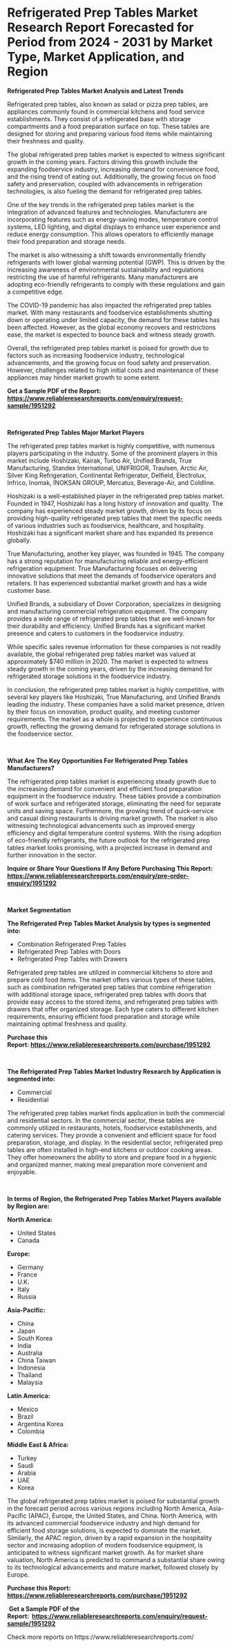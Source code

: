 <p><h1>Refrigerated Prep Tables Market Research Report Forecasted for Period from 2024 -  2031 by Market Type, Market Application, and Region</h1></p><p><strong>Refrigerated Prep Tables Market Analysis and Latest Trends</strong></p>
<p><p>Refrigerated prep tables, also known as salad or pizza prep tables, are appliances commonly found in commercial kitchens and food service establishments. They consist of a refrigerated base with storage compartments and a food preparation surface on top. These tables are designed for storing and preparing various food items while maintaining their freshness and quality.</p><p>The global refrigerated prep tables market is expected to witness significant growth in the coming years. Factors driving this growth include the expanding foodservice industry, increasing demand for convenience food, and the rising trend of eating out. Additionally, the growing focus on food safety and preservation, coupled with advancements in refrigeration technologies, is also fueling the demand for refrigerated prep tables.</p><p>One of the key trends in the refrigerated prep tables market is the integration of advanced features and technologies. Manufacturers are incorporating features such as energy-saving modes, temperature control systems, LED lighting, and digital displays to enhance user experience and reduce energy consumption. This allows operators to efficiently manage their food preparation and storage needs.</p><p>The market is also witnessing a shift towards environmentally friendly refrigerants with lower global warming potential (GWP). This is driven by the increasing awareness of environmental sustainability and regulations restricting the use of harmful refrigerants. Many manufacturers are adopting eco-friendly refrigerants to comply with these regulations and gain a competitive edge.</p><p>The COVID-19 pandemic has also impacted the refrigerated prep tables market. With many restaurants and foodservice establishments shutting down or operating under limited capacity, the demand for these tables has been affected. However, as the global economy recovers and restrictions ease, the market is expected to bounce back and witness steady growth.</p><p>Overall, the refrigerated prep tables market is poised for growth due to factors such as increasing foodservice industry, technological advancements, and the growing focus on food safety and preservation. However, challenges related to high initial costs and maintenance of these appliances may hinder market growth to some extent.</p></p>
<p><strong>Get a Sample PDF of the Report:&nbsp; <a href="https://www.reliableresearchreports.com/enquiry/request-sample/1951292">https://www.reliableresearchreports.com/enquiry/request-sample/1951292</a></strong></p>
<p>&nbsp;</p>
<p><strong>Refrigerated Prep Tables Major Market Players</strong></p>
<p><p>The refrigerated prep tables market is highly competitive, with numerous players participating in the industry. Some of the prominent players in this market include Hoshizaki, Kairak, Turbo Air, Unified Brands, True Manufacturing, Standex International, UNIFRIGOR, Traulsen, Arctic Air, Silver King Refrigeration, Continental Refrigerator, Delfield, Electrolux, Infrico, Inomak, INOKSAN GROUP, Mercatus, Beverage-Air, and Coldline.</p><p>Hoshizaki is a well-established player in the refrigerated prep tables market. Founded in 1947, Hoshizaki has a long history of innovation and quality. The company has experienced steady market growth, driven by its focus on providing high-quality refrigerated prep tables that meet the specific needs of various industries such as foodservice, healthcare, and hospitality. Hoshizaki has a significant market share and has expanded its presence globally.</p><p>True Manufacturing, another key player, was founded in 1945. The company has a strong reputation for manufacturing reliable and energy-efficient refrigeration equipment. True Manufacturing focuses on delivering innovative solutions that meet the demands of foodservice operators and retailers. It has experienced substantial market growth and has a wide customer base.</p><p>Unified Brands, a subsidiary of Dover Corporation, specializes in designing and manufacturing commercial refrigeration equipment. The company provides a wide range of refrigerated prep tables that are well-known for their durability and efficiency. Unified Brands has a significant market presence and caters to customers in the foodservice industry.</p><p>While specific sales revenue information for these companies is not readily available, the global refrigerated prep tables market was valued at approximately $740 million in 2020. The market is expected to witness steady growth in the coming years, driven by the increasing demand for refrigerated storage solutions in the foodservice industry.</p><p>In conclusion, the refrigerated prep tables market is highly competitive, with several key players like Hoshizaki, True Manufacturing, and Unified Brands leading the industry. These companies have a solid market presence, driven by their focus on innovation, product quality, and meeting customer requirements. The market as a whole is projected to experience continuous growth, reflecting the growing demand for refrigerated storage solutions in the foodservice sector.</p></p>
<p>&nbsp;</p>
<p><strong>What Are The Key Opportunities For Refrigerated Prep Tables Manufacturers?</strong></p>
<p><p>The refrigerated prep tables market is experiencing steady growth due to the increasing demand for convenient and efficient food preparation equipment in the foodservice industry. These tables provide a combination of work surface and refrigerated storage, eliminating the need for separate units and saving space. Furthermore, the growing trend of quick-service and casual dining restaurants is driving market growth. The market is also witnessing technological advancements such as improved energy efficiency and digital temperature control systems. With the rising adoption of eco-friendly refrigerants, the future outlook for the refrigerated prep tables market looks promising, with a projected increase in demand and further innovation in the sector.</p></p>
<p><strong>Inquire or Share Your Questions If Any Before Purchasing This Report: <a href="https://www.reliableresearchreports.com/enquiry/pre-order-enquiry/1951292">https://www.reliableresearchreports.com/enquiry/pre-order-enquiry/1951292</a></strong></p>
<p>&nbsp;</p>
<p><strong>Market Segmentation</strong></p>
<p><strong>The Refrigerated Prep Tables Market Analysis by types is segmented into:</strong></p>
<p><ul><li>Combination Refrigerated Prep Tables</li><li>Refrigerated Prep Tables with Doors</li><li>Refrigerated Prep Tables with Drawers</li></ul></p>
<p><p>Refrigerated prep tables are utilized in commercial kitchens to store and prepare cold food items. The market offers various types of these tables, such as combination refrigerated prep tables that combine refrigeration with additional storage space, refrigerated prep tables with doors that provide easy access to the stored items, and refrigerated prep tables with drawers that offer organized storage. Each type caters to different kitchen requirements, ensuring efficient food preparation and storage while maintaining optimal freshness and quality.</p></p>
<p><strong>Purchase this Report:&nbsp;<a href="https://www.reliableresearchreports.com/purchase/1951292">https://www.reliableresearchreports.com/purchase/1951292</a></strong></p>
<p>&nbsp;</p>
<p><strong>The Refrigerated Prep Tables Market Industry Research by Application is segmented into:</strong></p>
<p><ul><li>Commercial</li><li>Residential</li></ul></p>
<p><p>The refrigerated prep tables market finds application in both the commercial and residential sectors. In the commercial sector, these tables are commonly utilized in restaurants, hotels, foodservice establishments, and catering services. They provide a convenient and efficient space for food preparation, storage, and display. In the residential sector, refrigerated prep tables are often installed in high-end kitchens or outdoor cooking areas. They offer homeowners the ability to store and prepare food in a hygienic and organized manner, making meal preparation more convenient and enjoyable.</p></p>
<p>&nbsp;</p>
<p><strong>In terms of Region, the Refrigerated Prep Tables Market Players available by Region are:</strong></p>
<p>
    <p> <strong> North America: </strong>
        <ul>
            <li>United States</li>
            <li>Canada</li>
        </ul>
        </p> 
    <p> <strong> Europe: </strong>
        <ul>
            <li>Germany</li>
            <li>France</li>
            <li>U.K.</li>
            <li>Italy</li>
            <li>Russia</li>
        </ul>
        </p> 
    <p> <strong> Asia-Pacific: </strong>
        <ul>
            <li>China</li>
            <li>Japan</li>
            <li>South Korea</li>
            <li>India</li>
            <li>Australia</li>
            <li>China Taiwan</li>
            <li>Indonesia</li>
            <li>Thailand</li>
            <li>Malaysia</li>
        </ul>
        </p> 
    <p> <strong> Latin America: </strong>
        <ul>
            <li>Mexico</li>
            <li>Brazil</li>
            <li>Argentina Korea</li>
            <li>Colombia</li>
        </ul>
        </p> 
    <p> <strong> Middle East & Africa: </strong>
        <ul>
            <li>Turkey</li>
            <li>Saudi</li>
            <li>Arabia</li>
            <li>UAE</li>
            <li>Korea</li>
        </ul>
    </p>
    </p>
<p><p>The global refrigerated prep tables market is poised for substantial growth in the forecast period across various regions including North America, Asia-Pacific (APAC), Europe, the United States, and China. North America, with its advanced commercial foodservice industry and high demand for efficient food storage solutions, is expected to dominate the market. Similarly, the APAC region, driven by a rapid expansion in the hospitality sector and increasing adoption of modern foodservice equipment, is anticipated to witness significant market growth. As for market share valuation, North America is predicted to command a substantial share owing to its technological advancements and mature market, followed closely by Europe.</p></p>
<p><strong>Purchase this Report: <a href="https://www.reliableresearchreports.com/purchase/1951292">https://www.reliableresearchreports.com/purchase/1951292</a></strong></p>
<p>&nbsp;<strong>Get a Sample PDF of the Report:&nbsp;&nbsp;<a href="https://www.reliableresearchreports.com/enquiry/request-sample/1951292">https://www.reliableresearchreports.com/enquiry/request-sample/1951292</a></strong></p>
<p><strong></strong></p>
<p>Check more reports on https://www.reliableresearchreports.com/</p>